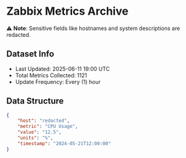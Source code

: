 # Zabbix Metrics Archive

⚠️ **Note**: Sensitive fields like hostnames and system descriptions are redacted.

## Dataset Info
- Last Updated: 2025-06-11 19:00 UTC
- Total Metrics Collected: 1121
- Update Frequency: Every (1) hour

## Data Structure
```json
{
    "host": "redacted",
    "metric": "CPU Usage",
    "value": "12.5",
    "units": "%",
    "timestamp": "2024-05-21T12:00:00"
}
```
